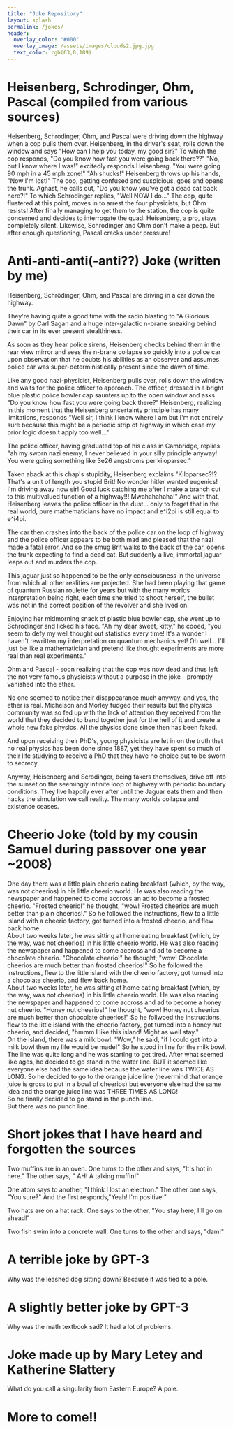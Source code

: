 ```yaml
---
title: "Joke Repository"
layout: splash
permalink: /jokes/
header:
  overlay_color: "#000"
  overlay_image: /assets/images/clouds2.jpg.jpg
  text_color: rgb(63,0,189)
---
```


# Heisenberg, Schrodinger, Ohm, Pascal (compiled from various sources)

Heisenberg, Schrodinger, Ohm, and Pascal were driving down the highway when a cop pulls them over.
Heisenberg, in the driver's seat, rolls down the window and says "How can I help you today, my good sir?"
To which the cop responds, "Do you know how fast you were going back there??"
"No, but I know where I was!" excitedly responds Heisenberg.
"You were going 90 mph in a 45 mph zone!"
"Ah shucks!" Heisenberg throws up his hands, "Now I'm lost!"
The cop, getting confused and suspicious, goes and opens the trunk. Aghast, he calls out, "Do you know you've got 
a dead cat back here?!"
To which Schrodinger replies, "Well NOW I do..."
The cop, quite flustered at this point, moves in to arrest the four physicists, but Ohm resists!
After finally managing to get them to the station, the cop is quite concerned and decides to interrogate the quad.
Heisenberg, a pro, stays completely silent. Likewise, Schrodinger and Ohm don't make a peep. But after enough questioning, 
Pascal cracks under pressure!

# Anti-anti-anti(-anti??) Joke (written by me)
Heisenberg, Schrödinger, Ohm, and Pascal are driving in a car down the highway.   

They're having quite a good time with the radio blasting to "A Glorious Dawn" by Carl Sagan and a huge inter-galactic n-brane sneaking behind their car in its ever present stealthiness.   

As soon as they hear police sirens, Heisenberg checks behind them in the rear view mirror and sees the n-brane collapse so quickly into a police car upon observation that he doubts his abilities as an observer and assumes police car was super-deterministically present since the dawn of time.   

Like any good nazi-physicist, Heisenberg pulls over, rolls down the window and waits for the police officer to approach. The officer, dressed in a bright blue plastic police bowler cap saunters up to the open window and asks "Do you know how fast you were going back there?" Heisenberg, realizing in this moment that the Heisenberg uncertainty principle has many limitations, responds "Well sir, I think I know where I am but I'm not entirely sure because this might be a periodic strip of highway in which case my prior logic doesn't apply too well…"   

The police officer, having graduated top of his class in Cambridge, replies "ah my sworn nazi enemy, I never believed in your silly principle anyway! You were going something like 3e26 angstroms per kiloparsec."   

Taken aback at this chap's stupidity, Heisenberg exclaims "Kiloparsec?!? That's a unit of length you stupid Brit! No wonder hitler wanted eugenics! I'm driving away now sir! Good luck catching me after I make a branch cut to this multivalued function of a highway!!! Mwahahahaha!" And with that, Heisenberg leaves the police officer in the dust… only to forget that in the real world, pure mathematicians have no impact and e^i2pi is still equal to e^i4pi.    

The car then crashes into the back of the police car on the loop of highway and the police officer appears to be both mad and pleased that the nazi made a fatal error. And so the smug Brit walks to the back of the car, opens the trunk expecting to find a dead cat. But suddenly a live, immortal jaguar leaps out and murders the cop.    

This jaguar just so happened to be the only consciousness in the universe from which all other realities are projected. She had been playing that game of quantum Russian roulette for years but with the many worlds interpretation being right, each time she tried to shoot herself, the bullet was not in the correct position of the revolver and she lived on. 

Enjoying her midmorning snack of plastic blue bowler cap, she went up to Schrodinger and licked his face. "Ah my dear sweet, kitty," he cooed, "you seem to defy my well thought out statistics every time! It's a wonder I haven't rewritten my interpretation on quantum mechanics yet! Oh well… I'll just be like a mathematician and pretend like thought experiments are more real than real experiments."    

Ohm and Pascal - soon realizing that the cop was now dead and thus left the not very famous physicists without a purpose in the joke - promptly vanished into the ether.    

No one seemed to notice their disappearance much anyway, and yes, the ether is real. Michelson and Morley fudged their results but the physics community was so fed up with the lack of attention they received from the world that they decided to band together just for the hell of it and create a whole new fake physics. All the physics done since then has been faked.    

And upon receiving their PhD's, young physicists are let in on the truth that no real physics has been done since 1887, yet they have spent so much of their life studying to receive a PhD that they have no choice but to be sworn to secrecy.     

Anyway, Heisenberg and Scrodinger, being fakers themselves, drive off into the sunset on the seemingly infinite loop of highway with periodic boundary conditions. They live happily ever after until the Jaguar eats them and then hacks the simulation we call reality. The many worlds collapse and existence ceases.
	


# Cheerio Joke (told by my cousin Samuel during passover one year ~2008)
One day there was a little plain cheerio eating breakfast (which, by the way, was not cheerios) in his little cheerio world. He was also reading the newspaper and happened to come accross an ad to become a frosted cheerio. "Frosted cheerio!" he thought, "wow! Frosted cheerios are much better than plain cheerios!." So he followed the instructions, flew to a little island with a cheerio factory, got turned into a frosted cheerio, and flew back home.  
About two weeks later, he was sitting at home eating breakfast (which, by the way, was not cheerios) in his little cheerio world. He was also reading the newspaper and happened to come accross and ad to become a chocolate cheerio. "Chocolate cheerio!" he thought, "wow! Chocolate cheerios are much better than frosted cheerios!" So he followed the instructions, flew to the little island with the cheerio factory, got turned into a chocolate cheerio, and flew back home.  
About two weeks later, he was sitting at home eating breakfast (which, by the way, was not cheerios) in his little cheerio world. He was also reading the newspaper and happened to come accross and ad to become a honey nut cheerio. "Honey nut cheerios!" he thought, "wow! Honey nut cheerios are much better than chocolate cheerios!" So he follwoed the instructions, flew to the little island with the cheerio factory, got turned into a honey nut cheerio, and decided, "hmmm I like this island! Might as well stay."  
On the island, there was a milk bowl. "Wow," he said, "if I could get into a milk bowl then my life would be made!" So he stood in line for the milk bowl. The line was quite long and he was starting to get tired. After what seemed like ages, he decided to go stand in the water line. BUT it seemed like everyone else had the same idea because the water line was TWICE AS LONG. So he decided to go to the orange juice line (nevermind that orange juice is gross to put in a bowl of cheerios) but everyone else had the same idea and the orange juice line was THREE TIMES AS LONG!   
So he finally decided to go stand in the punch line.   
But there was no punch line.

# Short jokes that I have heard and forgotten the sources 

Two muffins are in an oven. One turns to the other and says, "It's hot in here." The other says, " AH! A talking muffin!"   

One atom says to another, "I think I lost an electron." The other one says, "You sure?" And the first responds,"Yeah! I'm positive!"   

Two hats are on a hat rack. One says to the other, "You stay here, I'll go on ahead!"

Two fish swim into a concrete wall. One turns to the other and says, "dam!"

# A terrible joke by GPT-3
Why was the leashed dog sitting down? Because it was tied to a pole.

# A slightly better joke by GPT-3
Why was the math textbook sad? It had a lot of problems.

# Joke made up by Mary Letey and Katherine Slattery
What do you call a singularity from Eastern Europe? A pole.

# More to come!!
